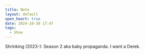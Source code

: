 ```yaml
---
title: Note
layout: default
open_heart: true
date: 2024-10-30 17:47
tags:
  - Show
---
```


Shrinking (2023-): Season 2 aka baby propaganda. I want a Derek. 
